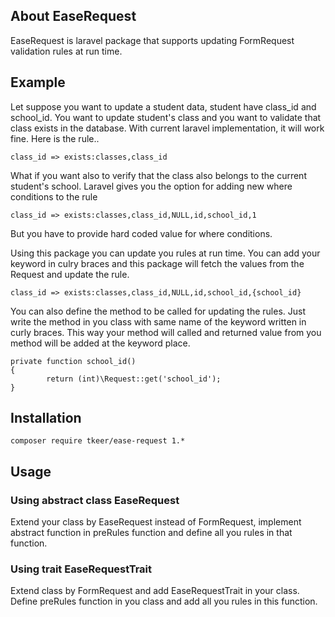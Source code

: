 ## About EaseRequest
EaseRequest is laravel package that supports updating FormRequest validation rules at run time.

## Example  
Let suppose you want to update a student data, student have class_id and school_id. You want to update student's class and
you want to validate that class exists in the database. With current laravel implementation, it will work fine. Here is the rule..

```
class_id => exists:classes,class_id
```
What if you want also to verify that the class also belongs to the current student's school. Laravel gives you the option for adding
new where conditions to the rule

```
class_id => exists:classes,class_id,NULL,id,school_id,1
```
But you have to provide hard coded value for where conditions.

Using this package you can update you rules at run time. You can add your keyword in culry braces and this package will fetch the
values from the Request and update the rule.

```
class_id => exists:classes,class_id,NULL,id,school_id,{school_id}
```

You can also define the method to be called for updating the rules. Just write the method in you class with same name of the keyword
written in curly braces. This way your method will called and returned value from you method will be added at the keyword place.

```
private function school_id()
{
        return (int)\Request::get('school_id');
}
```

## Installation

``composer require tkeer/ease-request 1.*``

## Usage

### Using abstract class EaseRequest
Extend your class by EaseRequest instead of FormRequest, implement
abstract function in preRules function and define all you rules in that function.

### Using trait EaseRequestTrait
Extend class by FormRequest and add EaseRequestTrait in your class.
Define preRules function in you class and add all you rules in this function.